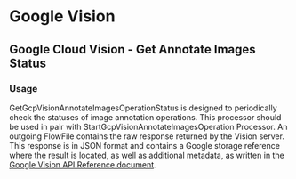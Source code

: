 <!--
  Licensed to the Apache Software Foundation (ASF) under one or more
  contributor license agreements.  See the NOTICE file distributed with
  this work for additional information regarding copyright ownership.
  The ASF licenses this file to You under the Apache License, Version 2.0
  (the "License"); you may not use this file except in compliance with
  the License.  You may obtain a copy of the License at
      http://www.apache.org/licenses/LICENSE-2.0
  Unless required by applicable law or agreed to in writing, software
  distributed under the License is distributed on an "AS IS" BASIS,
  WITHOUT WARRANTIES OR CONDITIONS OF ANY KIND, either express or implied.
  See the License for the specific language governing permissions and
  limitations under the License.
-->

# Google Vision

## Google Cloud Vision - Get Annotate Images Status

### Usage

GetGcpVisionAnnotateImagesOperationStatus is designed to periodically check the statuses of image annotation operations.
This processor should be used in pair with StartGcpVisionAnnotateImagesOperation Processor. An outgoing FlowFile
contains the raw response returned by the Vision server. This response is in JSON format and contains a Google storage
reference where the result is located, as well as additional metadata, as written in
the [Google Vision API Reference document](https://cloud.google.com/vision/docs/reference/rest/v1/locations.operations#Operation).